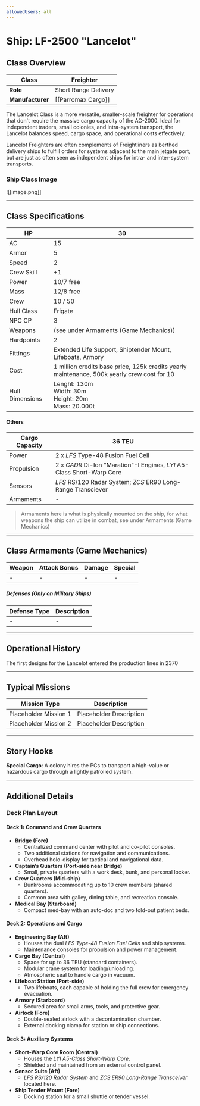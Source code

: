 ```yaml
---
allowedUsers: all
---
```


# Ship: LF-2500 "Lancelot"

## Class Overview 

| **Class**        | Freighter            |
| ---------------- | -------------------- |
| **Role**         | Short Range Delivery |
| **Manufacturer** | [[Parromax Cargo]]   |

The Lancelot Class is a more versatile, smaller-scale freighter for operations that don't require the massive cargo capacity of the AC-2000. Ideal for independent traders, small colonies, and intra-system transport, the Lancelot balances speed, cargo space, and operational costs effectively.

Lancelot Freighters are often complements of Freightliners as berthed delivery ships to fulfill orders for systems adjacent to the main jetgate port, but are just as often seen as independent ships for intra- and inter-system transports.
### Ship Class Image
![[image.png]]

---

## Class Specifications 

| HP              | 30                                                                                          |
| --------------- | ------------------------------------------------------------------------------------------- |
| AC              | 15                                                                                          |
| Armor           | 5                                                                                           |
| Speed           | 2                                                                                           |
| Crew Skill      | +1                                                                                          |
| Power           | 10/7 free                                                                                   |
| Mass            | 12/8 free                                                                                   |
| Crew            | 10 / 50                                                                                     |
| Hull Class      | Frigate                                                                                     |
| NPC CP          | 3                                                                                           |
| Weapons         | (see under Armaments (Game Mechanics))                                                      |
| Hardpoints      | 2                                                                                           |
| Fittings        | Extended Life Support, Shiptender Mount, Lifeboats, Armory                                  |
| Cost            | 1 million credits base price, 125k credits yearly maintenance, 500k yearly crew cost for 10 |
| Hull Dimensions | Lenght: 130m<br>Width: 30m<br>Height: 20m<br>Mass: 20.000t                                  |
#### Others

| Cargo Capacity | 36 TEU                                                                 |
| -------------- | ---------------------------------------------------------------------- |
| Power          | 2 x _LFS_ Type-48 Fusion Fuel Cell                                     |
| Propulsion     | 2 x _CADR_ Di-Ion "Maration"-I Engines, _LYI_ A5-Class Short-Warp Core |
| Sensors        | _LFS_ RS/120 Radar System; _ZCS_ ER90 Long-Range Transciever           |
| Armaments      | -                                                                      |
> Armaments here is what is physically mounted on the ship, for what weapons the ship can utilize in combat, see under Armaments (Game Mechanics)

---
## Class Armaments (Game Mechanics)

| **Weapon** | **Attack Bonus** | **Damage** | **Special** |
| ---------- | ---------------- | ---------- | ----------- |
| -          | -                | -          | -           |
##### Defenses (Only on Military Ships)

| **Defense Type** | **Description** |
| ---------------- | --------------- |
| -                | -               |

---

## Operational History 

The first designs for the Lancelot entered the production lines in 2370

---

## Typical Missions 

| **Mission Type**      | **Description**         |
| --------------------- | ----------------------- |
| Placeholder Mission 1 | Placeholder Description |
| Placeholder Mission 2 | Placeholder Description |

---

## Story Hooks 

**Special Cargo**: A colony hires the PCs to transport a high-value or hazardous cargo through a lightly patrolled system.

---

## Additional Details 

### **Deck Plan Layout**

#### **Deck 1: Command and Crew Quarters**

- **Bridge (Fore)**
    - Centralized command center with pilot and co-pilot consoles.
    - Two additional stations for navigation and communications.
    - Overhead holo-display for tactical and navigational data.
- **Captain’s Quarters (Port-side near Bridge)**
    - Small, private quarters with a work desk, bunk, and personal locker.
- **Crew Quarters (Mid-ship)**
    - Bunkrooms accommodating up to 10 crew members (shared quarters).
    - Common area with galley, dining table, and recreation console.
- **Medical Bay (Starboard)**
    - Compact med-bay with an auto-doc and two fold-out patient beds.
#### **Deck 2: Operations and Cargo**

- **Engineering Bay (Aft)**
    - Houses the dual _LFS Type-48 Fusion Fuel Cells_ and ship systems.
    - Maintenance consoles for propulsion and power management.
- **Cargo Bay (Central)**
    - Space for up to 36 TEU (standard containers).
    - Modular crane system for loading/unloading.
    - Atmospheric seal to handle cargo in vacuum.
- **Lifeboat Station (Port-side)**
    - Two lifeboats, each capable of holding the full crew for emergency evacuation.
- **Armory (Starboard)**
    - Secured area for small arms, tools, and protective gear.
- **Airlock (Fore)**
    - Double-sealed airlock with a decontamination chamber.
    - External docking clamp for station or ship connections.
#### **Deck 3: Auxiliary Systems**

- **Short-Warp Core Room (Central)**
    - Houses the _LYI A5-Class Short-Warp Core_.
    - Shielded and maintained from an external control panel.
- **Sensor Suite (Aft)**
    - _LFS RS/120 Radar System_ and _ZCS ER90 Long-Range Transceiver_ located here.
- **Ship Tender Mount (Fore)**
    - Docking station for a small shuttle or tender vessel.

